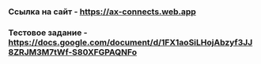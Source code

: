 ### Ссылка на сайт - https://ax-connects.web.app
### Тестовое задание - https://docs.google.com/document/d/1FX1aoSiLHojAbzyf3JJ8ZRJM3M7tWf-S80XFGPAQNFo
